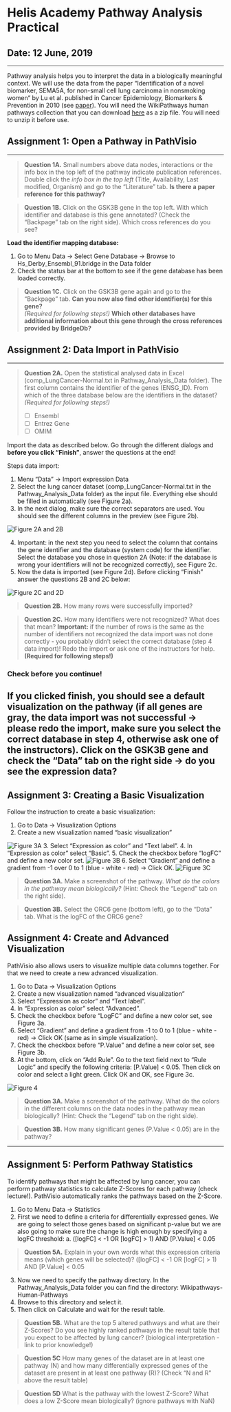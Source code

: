Helis Academy Pathway Analysis Practical
==============================================================================
## Date: 12 June, 2019
-----------------------
Pathway analysis helps you to interpret the data in a biologically meaningful context. We will use the data from the paper “Identification 
of a novel biomarker, SEMA5A, for non-small cell lung carcinoma in nonsmoking women“ by Lu et al. published in Cancer Epidemiology, 
Biomarkers & Prevention in 2010 (see [paper](https://cebp.aacrjournals.org/content/19/10/2590.long)). You will need the WikiPathways human pathways collection that you can download [here](http://www.wikipathways.org/wpi/batchDownload.php?species=Homo%20sapiens&fileType=gpml&tag=Curation:AnalysisCollection) as a 
zip file. You will need to unzip it before use.

## Assignment 1: Open a Pathway in PathVisio
---------------------------------------------
> **Question 1A.** Small numbers above data nodes, interactions or the info box in the top left of the pathway indicate publication references. 
> Double click the *info box in the top left* (Title, Availability, Last modified, Organism) and go to the “Literature” tab. 
> **Is there a paper reference for this pathway?**

> **Question 1B.** Click on the GSK3B gene in the top left. With which identifier and database is this gene annotated? (Check the “Backpage” 
> tab on the right side).  Which cross references do you see?

**Load the identifier mapping database:** 
1.	Go to Menu Data → Select Gene Database → Browse to Hs_Derby_Ensembl_91.bridge in the Data folder
2.	Check the status bar at the bottom to see if the gene database has been loaded correctly. 

> **Question 1C.** Click on the GSK3B gene again and go to the “Backpage” tab. **Can you now also find other identifier(s) for this gene?**  
> *(Required for following steps!)*
> **Which other databases have additional information about this gene through the cross references provided by BridgeDb?**

## Assignment 2: Data Import in PathVisio
-------------------------------------------
> **Question 2A.** Open the statistical analysed data in Excel (comp_LungCancer-Normal.txt in Pathway_Analysis_Data folder). The first column 
> contains the identifier of the genes (ENSG_ID). From which of the three database below are the identifiers in the dataset? 
> *(Required for following steps!)*
>
> - [ ]    Ensembl
> - [ ]    Entrez Gene
> - [ ]    OMIM

Import the data as described below. Go through the different dialogs and **before you click “Finish”**, answer the questions at the end! 

Steps data import:
1.	Menu “Data” → Import expression Data
2.	Select the lung cancer dataset (comp_LungCancer-Normal.txt in the Pathway_Analysis_Data folder) as the input file. Everything else 
should be filled in automatically (see Figure 2a).
3.	In the next dialog, make sure the correct separators are used. You should see the different columns in the preview (see Figure 2b).

![Figure 2A and 2B](https://github.com/LaurenDupuis/Helis-Academy-Omics-June-2019/blob/master/images/Figure_2A_2B_PA.png?raw=true)


4.	Important: in the next step you need to select the column that contains the gene identifier and the database (system code) for 
the identifier. Select the database you chose in question 2A (Note: if the database is wrong your identifiers will not be recognized 
correctly), see Figure 2c. 
5.	Now the data is imported (see Figure 2d). Before clicking “Finish” answer the questions 2B and 2C below:

![Figure 2C and 2D](https://github.com/LaurenDupuis/Helis-Academy-Omics-June-2019/blob/master/images/Figure%202C_2D_PA_.png?raw=true)

> **Question 2B.** How many rows were successfully imported?

> **Question 2C.** How many identifiers were not recognized? What does that mean? 
> **Important:** if the number of rows is the same as the number of identifiers not recognized the data import was not done correctly - 
> you probably didn’t select the correct database (step 4 data import)! Redo the import or ask one of the instructors for help. 
> **(Required for following steps!)**

### **Check before you continue!**
If you clicked finish, you should see a default visualization on the pathway (if all genes are gray, the data import was not 
successful → please redo the import, make sure you select the correct database in step 4, otherwise ask one of the instructors). 
Click on the GSK3B gene and check the “Data” tab on the right side → do you see the expression data?
-----------------------------------------------------------------------------------------------------------------------------------

## Assignment 3: Creating a Basic Visualization
Follow the instruction to create a basic visualization:

1.	Go to Data → Visualization Options
2.	Create a new visualization named “basic visualization”

![Figure 3A](https://github.com/LaurenDupuis/Helis-Academy-Omics-June-2019/blob/master/images/Data_Vis_1_PA_.png?raw=true)
3.	Select “Expression as color” and “Text label”. 
4.	In “Expression as color” select “Basic”.
5.	Check the checkbox before “logFC” and define a new color set.
![Figure 3B](https://github.com/LaurenDupuis/Helis-Academy-Omics-June-2019/blob/master/images/Data_Vis_2_PA_.png?raw=true)
6.	Select “Gradient” and define a gradient from -1 over 0 to 1 (blue - white - red) → Click OK.
![Figure 3C](https://github.com/LaurenDupuis/Helis-Academy-Omics-June-2019/blob/master/images/Data_Vis_3_PA_.png?raw=true)

> **Question 3A.** Make a screenshot of the pathway. *What do the colors in the pathway mean biologically?* (Hint: Check the “Legend” tab 
> on the right side). 

> **Question 3B.** Select the ORC6 gene (bottom left), go to the “Data” tab. What is the logFC of the ORC6 gene?

## Assignment 4: Create and Advanced Visualization
PathVisio also allows users to visualize multiple data columns together. For that we need to create a new advanced visualization.

1.	Go to Data → Visualization Options
2.	Create a new visualization named “advanced visualization”
3.	Select “Expression as color” and “Text label”. 
4.	In “Expression as color” select “Advanced”.
5.	Check the checkbox before “LogFC” and define a new color set, see Figure 3a.
6.	Select “Gradient” and define a gradient from -1 to 0 to 1 (blue - white - red) → Click OK (same as in simple visualization).
7.	Check the checkbox before “P.Value” and define a new color set, see Figure 3b.
8.	At the bottom, click on “Add Rule”. Go to the text field next to “Rule Logic” and specify the following criteria: [P.Value] < 0.05. Then click on color and select a light green. Click OK and OK, see Figure 3c. 

![Figure 4](https://github.com/LaurenDupuis/Helis-Academy-Omics-June-2019/blob/master/images/Fig4.png?raw=true)

> **Question 3A.** Make a screenshot of the pathway. What do the colors in the different columns on the data nodes in the pathway mean 
> biologically? (Hint: Check the “Legend” tab on the right side). 

> **Question 3B.** How many significant genes (P.Value < 0.05) are in the pathway?

-------------------------------------------------------------------------------------------------------

## Assignment 5: Perform Pathway Statistics

To identify pathways that might be affected by lung cancer, you can perform pathway statistics to calculate Z-Scores for each pathway (check lecture!). PathVisio automatically ranks the pathways based on the Z-Score. 

1.	Go to Menu Data → Statistics
2.	First we need to define a criteria for differentially expressed genes. We are going to select those genes based on significant p-value but we are also going to make sure the change is high enough by specifying a logFC threshold:
    a.	([logFC] < -1 OR [logFC] > 1) AND [P.Value] < 0.05

> **Question 5A.** Explain in your own words what this expression criteria means (which genes will be selected)?
> ([logFC] < -1 OR [logFC] > 1) AND [P.Value] < 0.05

3.	Now we need to specify the pathway directory. In the Pathway_Analysis_Data folder you can find the directory: 
Wikipathways-Human-Pathways
4.	Browse to this directory and select it. 
5.	Then click on Calculate and wait for the result table.

> **Question 5B.** What are the top 5 altered pathways and what are their Z-Scores? Do you see highly ranked pathways in the result 
> table that you expect to be affected by lung cancer? (biological interpretation - link to prior knowledge!)

> **Question 5C** How many genes of the dataset are in at least one pathway (N) and how many differentially expressed genes of the 
> dataset are present in at least one pathway (R)? (Check “N and R" above the result table)

> **Question 5D** What is the pathway with the lowest Z-Score? What does a low Z-Score mean biologically? (ignore pathways with NaN)



